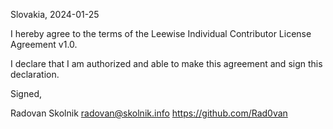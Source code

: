 Slovakia, 2024-01-25

I hereby agree to the terms of the Leewise Individual Contributor License
Agreement v1.0.

I declare that I am authorized and able to make this agreement and sign this
declaration.

Signed,

Radovan Skolnik radovan@skolnik.info https://github.com/Rad0van
